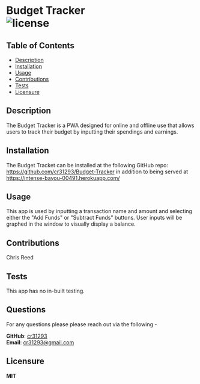 # Budget Tracker </br> ![license](https://img.shields.io/badge/license-MIT-blue.svg)
    
## Table of Contents

* [Description](#Description)
* [Installation](#Installation)
* [Usage](#Usage)
* [Contributions](#Contributions)
* [Tests](#Tests)
* [Licensure](#Licensure)


## Description

The Budget Tracker is a PWA designed for online and offline use that allows users to track their budget by inputting their spendings and earnings.


## Installation

The Budget Tracket can be installed at the following GitHub repo: https://github.com/cr31293/Budget-Tracker in addition to being served at https://intense-bayou-00491.herokuapp.com/


## Usage

This app is used by inputting a transaction name and amount and selecting either the "Add Funds" or "Subtract Funds" buttons. User inputs will be graphed in the window to visually display a balance.


## Contributions

Chris Reed


## Tests

This app has no in-built testing.


## Questions
For any questions please please reach out via the following -


**GitHub**: [cr31293][1] </br>
**Email**: cr31293@gmail.com

[1]: https://github.com/cr31293

## Licensure

**MIT** 

    